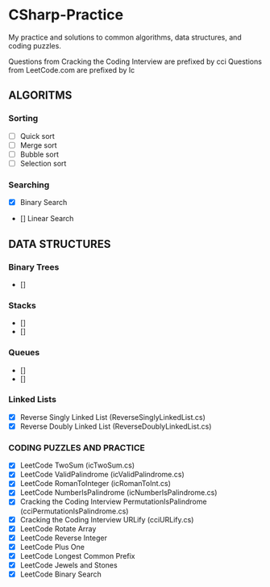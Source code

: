 # CSharp-Practice
My practice and solutions to common algorithms, data structures, and coding puzzles.

Questions from Cracking the Coding Interview are prefixed by cci
Questions from LeetCode.com are prefixed by lc

ALGORITMS
---------
### Sorting
- [  ] Quick sort
- [  ] Merge sort
- [  ] Bubble sort
- [ ] Selection sort
### Searching
- [X] Binary Search
- [] Linear Search

DATA STRUCTURES
---------------

### Binary Trees
- [] 
### Stacks
- [] 
- [] 
### Queues
- [] 
- [] 
### Linked Lists
- [X] Reverse Singly Linked List (ReverseSinglyLinkedList.cs)
- [X] Reverse Doubly Linked List (ReverseDoublyLinkedList.cs)

### CODING PUZZLES AND PRACTICE

- [X] LeetCode TwoSum (icTwoSum.cs)
- [X] LeetCode ValidPalindrome (icValidPalindrome.cs)
- [X] LeetCode RomanToInteger (icRomanToInt.cs)
- [X] LeetCode NumberIsPalindrome (icNumberIsPalindrome.cs)
- [X] Cracking the Coding Interview PermutationIsPalindrome (cciPermutationIsPalindrome.cs)
- [X] Cracking the Coding Interview URLify (cciURLify.cs)
- [X] LeetCode Rotate Array 
- [X] LeetCode Reverse Integer
- [X] LeetCode Plus One
- [X] LeetCode Longest Common Prefix
- [X] LeetCode Jewels and Stones
- [X] LeetCode Binary Search
